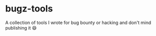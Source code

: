 # bugz-tools
A collection of tools I wrote for bug bounty or hacking and don't mind publishing it :smile:
